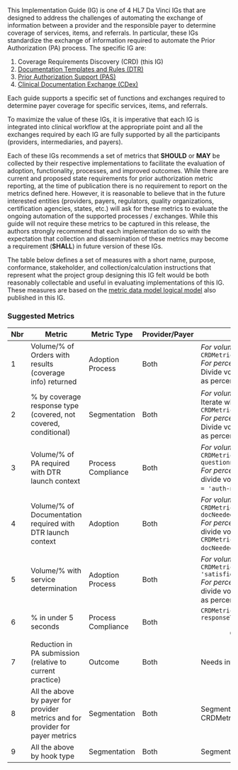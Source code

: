 This Implementation Guide (IG) is one of 4 HL7 Da Vinci IGs that are designed to address the challenges of automating the exchange of information between a provider and the responsible payer to determine coverage of services, items, and referrals. In particular, these IGs standardize the exchange of information required to automate the Prior Authorization (PA) process. The specific IG are:

1. Coverage Requirements Discovery (CRD) (this IG)
2. [Documentation Templates and Rules (DTR)](http://hl7.org/fhir/us/davinci-dtr)
3. [Prior Authorization Support (PAS)](http://hl7.org/fhir/us/davinci-pas)
4. [Clinical Documentation Exchange (CDex)](http://hl7.org/fhir/us/davinci-cdex)

Each guide supports a specific set of functions and exchanges required to determine payer coverage for specific services, items, and referrals.

To maximize the value of these IGs, it is imperative that each IG is integrated into clinical workflow at the appropriate point and all the exchanges required by each IG are fully supported by all the participants (providers, intermediaries, and payers).

Each of these IGs recommends a set of metrics that **SHOULD** or **MAY** be collected by their respective implementations to facilitate the evaluation of adoption, functionality, processes, and improved outcomes. While there are current and proposed state requirements for prior authorization metric reporting, at the time of publication there is no requirement to report on the metrics defined here.  However, it is reasonable to believe that in the future interested entities (providers, payers, regulators, quality organizations, certification agencies, states, etc.) will ask for these metrics to evaluate the ongoing automation of the supported processes / exchanges. While this guide will not require these metrics to be captured in this release, the authors strongly recommend that each implementation do so with the expectation that collection and dissemination of these metrics may become a requirement (**SHALL**) in future version of these IGs.

The table below defines a set of measures with a short name, purpose, conformance, stakeholder, and collection/calculation instructions that represent what the project group designing this IG felt would be both reasonably collectable and useful in evaluating implementations of this IG.  These measures are based on the [metric data model logical model](StructureDefinition-CRDMetricData.html) also published in this IG.

### Suggested Metrics

<table class="grid">
  <thead>
    <tr style="background-color:light-grey">
      <th>Nbr</th>
      <th>Metric</th>
      <th>Metric Type</th>
      <th>Provider/Payer</th>
      <th>Calculation Example</th>
    </tr>
  </thead>
  <tbody>
    <tr>
      <td>1</td>
      <td>Volume/% of Orders with results (coverage info) returned</td>
      <td>Adoption Process</td>
      <td>Both</td>
      <td>
        <i>For volume:</i><br/>
          <code>CRDMetricData.exists(response.coverageInfo).count()</code><br/>
        <i>For percent:</i><br/>
          Divide volume above by <code>CRDMetricData.where(httpResponse=200).count()</code> and express as percentage
      </td>
    </tr>
    <tr>
      <td>2</td>
      <td>% by coverage response type (covered, not covered,  conditional)</td>
      <td>Segmentation</td>
      <td>Both</td>
      <td>
        <i>For volume:</i><br/>
          Iterate where $ResponseType is one of covered, not-covered, conditional
          <code>CRDMetricData.exists(response.coverageInfo.where(covered=$ResponseType)).count()</code><br/>
        <i>For percent:</i><br/>
          Divide volume above by <code>CRDMetricData.where(httpResponse=200).count()</code> and express as percentage
      </td>
    </tr>
    <tr>
      <td>3</td>
      <td>Volume/% of PA required with DTR launch context</td>
      <td>Process Compliance</td>
      <td>Both</td>
      <td>
        <i>For volume:</i><br/>
          <code>CRDMetricData.exists(response.coverageInfo.where(paNeeded = "auth-needed" and questionnaire.exists())).count()</code><br/>
        <i>For percent:</i><br/>
          divide volume above by <code>CRDMetricData.exists(response.coverageInfo.where(paNeeded = 'auth-needed')).count()</code> and express as percentage
      </td>
    </tr>
    <tr>
      <td>4</td>
      <td>Volume/% of Documentation required with DTR launch context</td>
      <td>Adoption</td>
      <td>Both</td>
      <td>
        <i>For volume:</i><br/>
          <code>CRDMetricData.where(response.coverageInfo.where((docNeeded='clinical' or docNeeded='admin' or docNeeded='both') and questionnaire.exists())).count()</code><br/>
        <i>For percent:</i><br/>
          divide volume above by <code>CRDMetricData.exists(response.coverageInfo.where(docNeeded='clinical' or docNeeded='admin' or docNeeded='both')).count()</code> and express as percentage
      </td>
    </tr>
    <tr>
      <td>5</td>
      <td>Volume/% with service determination</td>
      <td>Adoption Process</td>
      <td>Both</td>
      <td>
        <i>For volume:</i><br/>
          <code>CRDMetricData.where(response.coverageInfo.exists(paNeeded = 'satisfied')).count()</code><br/>
        <i>For percent:</i><br/>
          divide volume above by <code>CRDMetricData.where(httpResponse=200).count()</code> and express as percentage
      </td>
    </tr>
    <tr>
      <td>6</td>
      <td>% in under 5 seconds</td>
      <td>Process Compliance</td>
      <td>Both</td>
      <td>
        <code>CRDMetricData.where(httpResponse=200 and (requestTime + 5 seconds > responseTime)).count() /<br/>
        CRDMetricData.where(httpResponse=200).count()</code> and express as percentage
      </td>
    </tr>
    <tr>
      <td>7</td>
      <td>Reduction in PA submission (relative to current practice)</td>
      <td>Outcome</td>
      <td>Both</td>
      <td>Needs information external to CRD metric data</td>
    </tr>
    <tr>
      <td>8</td>
      <td>All the above by payer for provider metrics and for provider for payer metrics</td>
      <td>Segmentation</td>
      <td>Both</td>
      <td>Segmentation based on CRDMetricData.source and (CRDMetricData.payerID or CRDMetricData.groupID)</td>
    </tr>
    <tr>
      <td>9</td>
      <td>All the above by hook type</td>
      <td>Segmentation</td>
      <td>Both</td>
      <td>Segmentation based on CRDMetricData.hookType</td>
    </tr>
  </tbody>
</table>